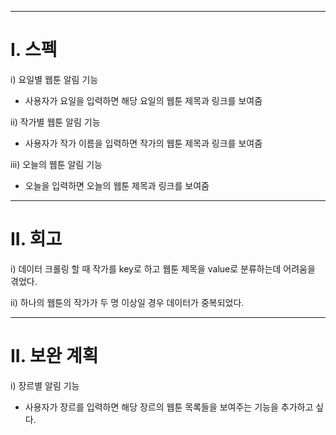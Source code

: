 
---
# I. 스펙

i) 요일별 웹툰 알림 기능

* 사용자가 요일을 입력하면 해당 요일의 웹툰 제목과 링크를 보여줌

ii) 작가별 웹툰 알림 기능

* 사용자가 작가 이름을 입력하면 작가의 웹툰 제목과 링크를 보여줌

iii) 오늘의 웹툰 알림 기능

* 오늘을 입력하면 오늘의 웹툰 제목과 링크를 보여줌
---
# II. 회고

i) 데이터 크롤링 할 때 작가를 key로 하고 웹툰 제목을 value로 분류하는데 어려움을 겪었다.

ii) 하나의 웹툰의 작가가 두 명 이상일 경우 데이터가 중복되었다.

---
# II. 보완 계획

i) 장르별 알림 기능

* 사용자가 장르를 입력하면 해당 장르의 웹툰 목록들을 보여주는 기능을 추가하고 싶다.
